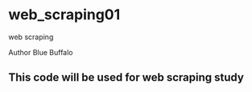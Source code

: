 # web_scraping01
web scraping

Author Blue Buffalo

## This code will be used for web scraping study

